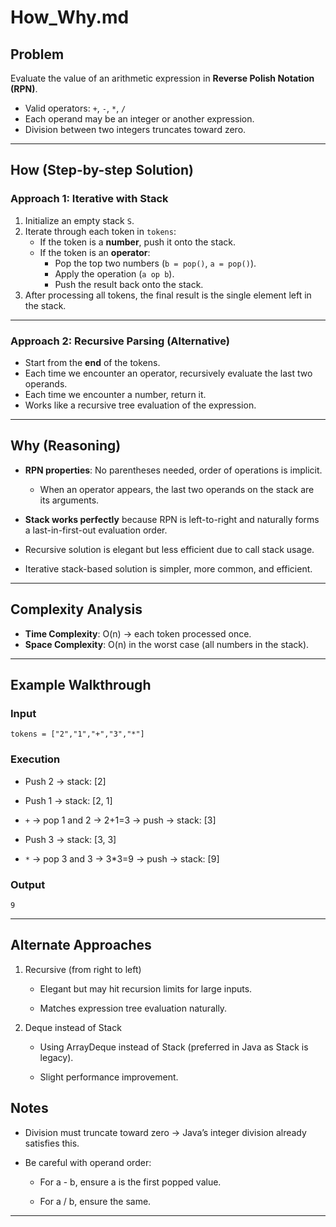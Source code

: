 # How_Why.md

## Problem

Evaluate the value of an arithmetic expression in **Reverse Polish Notation (RPN)**.
  
- Valid operators: `+`, `-`, `*`, `/`  
- Each operand may be an integer or another expression.  
- Division between two integers truncates toward zero.  

---

## How (Step-by-step Solution)

### Approach 1: Iterative with Stack

1. Initialize an empty stack `S`.
2. Iterate through each token in `tokens`:
   - If the token is a **number**, push it onto the stack.
   - If the token is an **operator**:
     - Pop the top two numbers (`b = pop()`, `a = pop()`).
     - Apply the operation (`a op b`).
     - Push the result back onto the stack.
3. After processing all tokens, the final result is the single element left in the stack.

---

### Approach 2: Recursive Parsing (Alternative)

- Start from the **end** of the tokens.
- Each time we encounter an operator, recursively evaluate the last two operands.
- Each time we encounter a number, return it.
- Works like a recursive tree evaluation of the expression.

---

## Why (Reasoning)

- **RPN properties**: No parentheses needed, order of operations is implicit.  
  - When an operator appears, the last two operands on the stack are its arguments.  
- **Stack works perfectly** because RPN is left-to-right and naturally forms a last-in-first-out evaluation order.  

- Recursive solution is elegant but less efficient due to call stack usage.  
- Iterative stack-based solution is simpler, more common, and efficient.

---

## Complexity Analysis

- **Time Complexity**: O(n) → each token processed once.  
- **Space Complexity**: O(n) in the worst case (all numbers in the stack).  

---

## Example Walkthrough

### Input

```text
tokens = ["2","1","+","3","*"]
```

### Execution

- Push 2 → stack: [2]

- Push 1 → stack: [2, 1]

- `+` → pop 1 and 2 → 2+1=3 → push → stack: [3]

- Push 3 → stack: [3, 3]

- `*` → pop 3 and 3 → 3*3=9 → push → stack: [9]

### Output

`9`

---

## Alternate Approaches

1. Recursive (from right to left)

    - Elegant but may hit recursion limits for large inputs.

    - Matches expression tree evaluation naturally.

2. Deque instead of Stack

    - Using ArrayDeque instead of Stack (preferred in Java as Stack is legacy).

    - Slight performance improvement.

## Notes

- Division must truncate toward zero → Java’s integer division already satisfies this.

- Be careful with operand order:

  - For a - b, ensure a is the first popped value.

  - For a / b, ensure the same.

---
